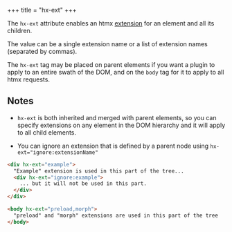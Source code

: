 +++
title = "hx-ext"
+++

The `hx-ext` attribute enables an htmx [extension](https://htmx.org/extensions) for an element and all its children.

The value can be a single extension name or a list of extension names (separated by commas).

The `hx-ext` tag may be placed on parent elements if you want a plugin to apply to an entire swath of the DOM,
and on the `body` tag for it to apply to all htmx requests.

## Notes

* `hx-ext` is both inherited and merged with parent elements, so you can specify extensions on any element in the DOM 
hierarchy and it will apply to all child elements. 

* You can ignore an extension that is defined by a parent node using `hx-ext="ignore:extensionName"` 


```html
<div hx-ext="example">
  "Example" extension is used in this part of the tree...
  <div hx-ext="ignore:example">
    ... but it will not be used in this part.
  </div>
</div>
```
```html
<body hx-ext="preload,morph">
  "preload" and "morph" extensions are used in this part of the tree
</body>
```
